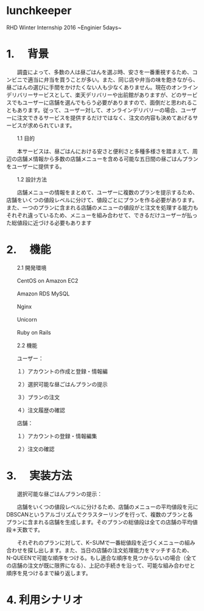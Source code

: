 # lunchkeeper
RHD Winter Internship 2016 ~Enginier 5days~

# 1. 　背景

　　調査によって、多数の人は昼ごはんを選ぶ時、安さを一番重視するため、コンビニで適当に弁当を買うことが多い。また、同じ店や弁当の味を飽きながら、昼ごはんの選びに手間をかけたくない人も少なくありません。現在のオンラインデリバリーサービスとして、楽天デリバリーや出前館がありますが、どのサービスでもユーザーに店舗を選んでもらう必要がありますので、面倒だと思われることもあります。従って、ユーザー対して、オンラインデリバリーの場合、ユーザーに注文できるサービスを提供するだけではなく、注文の内容も決めてあげるサービスが求められています。

　　1.1 目的

　　本サービスは、昼ごはんにおける安さと便利さと多種多様さを踏まえて、周辺の店舗メ情報から多数の店舗メニューを含める可能な五日間の昼ごはんプランをユーザーに提供する。

　　1.2 設計方法

　　店舗メニューの情報をまとめて、ユーザーに複数のプランを提示するため、店舗をいくつの値段レベルに分けて、値段ごとにプランを作る必要があります。また、一つのプランに含まれる店舗のメニューの値段がと注文を処理する能力もそれぞれ違っているため、メニューを組み合わせて、できるだけユーザーが払った総値段に近づける必要もあります


# 2. 　機能

　　2.1 開発環境

　　CentOS on Amazon EC2

　　Amazon RDS MySQL

　　Nginx

　　Unicorn

　　Ruby on Rails

　　2.2 機能

　　ユーザー：

　　１）アカウントの作成と登録・情報編

　　２）選択可能な昼ごはんプランの提示

　　３）プランの注文

　　４）注文履歴の確認

　　店舗：

　　１）アカウントの登録・情報編集

　　２）注文の確認

# 3. 　実装方法

　　選択可能な昼ごはんプランの提示：

　　店舗をいくつの値段レベルに分けるため、店舗のメニューの平均値段を元にDBSCANというアルゴリズムでクラスターリングを行って、複数のプランと各プランに含まれる店舗を生成します。そのプランの総値段は全ての店舗の平均値段＊天数です。

　　それぞれのプランに対して、K−SUMで一番総値段を近づくメニューの組み合わせを探し出します。また、当日の店舗の注文処理能力をマッチするため、N-QUEENで可能な順序をつける。もし適合な順序を見つからないの場合（全ての店舗の注文が既に限界になる）、上記の手続きを沿って、可能な組み合わせと順序を見つけるまで繰り返します。
　　
# 4. 利用シナリオ 
